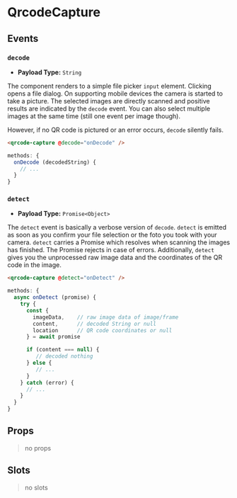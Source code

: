 # QrcodeCapture

## Events

### `decode`
* **Payload Type:** `String`

The component renders to a simple file picker `input` element. Clicking opens a file dialog. On supporting mobile devices the camera is started to take a picture. The selected images are directly scanned and positive results are indicated by the `decode` event. You can also select multiple images at the same time (still one event per image though).

However, if no QR code is pictured or an error occurs, `decode` silently fails.

```html
<qrcode-capture @decode="onDecode" />
```
```javascript
methods: {
  onDecode (decodedString) {
    // ...
  }
}
```

### `detect`
* **Payload Type:** `Promise<Object>`

The `detect` event is basically a verbose version of `decode`. `detect` is emitted as soon as you confirm your file selection or the foto you took with your camera. `detect` carries a Promise which resolves when scanning the images has finished. The Promise rejects in case of errors. Additionally, `detect` gives you the unprocessed raw image data and the coordinates of the QR code in the image.

```html
<qrcode-capture @detect="onDetect" />
```
```javascript
methods: {
  async onDetect (promise) {
    try {
      const {
        imageData,    // raw image data of image/frame
        content,      // decoded String or null
        location      // QR code coordinates or null
      } = await promise

      if (content === null) {
         // decoded nothing
      } else {      
         // ...
      }
    } catch (error) {
      // ...
    }
  }
}
```

## Props

> no props

## Slots

> no slots
